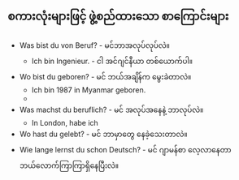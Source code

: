 စကားလုံးများဖြင့် ဖွဲ့စည်ထားသော စာကြောင်းများ
---

- Was bist du von Beruf? - မင်ဘာအလုပ်လုပ်လဲ။
	- Ich bin Ingenieur. - ငါ အင်ဂျင်နီယာ တစ်ယောက်ပါ။
- Wo bist du geboren? - မင် ဘယ်အချိန်က မွေးခဲတာလဲ။
	- Ich bin 1987 in Myanmar geboren.
	- 
- Was machst du beruflich? - မင် အလုပ်အနေနဲ့ ဘာလုပ်လဲ။
	- In London, habe ich 
- Wo hast du gelebt? - မင် ဘာမှာတွေ နေခဲ့သေးတာလဲ။
- Wie lange lernst du schon Deutsch? - မင် ဂျာမန်စာ လေ့လာနေတာ ဘယ်လောက်ကြာကြာရှိနေပြီးလဲ။